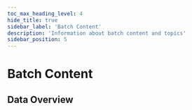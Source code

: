 ```yaml
---
toc_max_heading_level: 4
hide_title: true
sidebar_label: 'Batch Content'
description: 'Information about batch content and topics'
sidebar_position: 5
---
```

# Batch Content

## Data Overview
